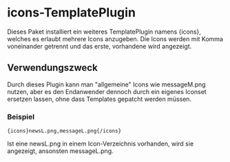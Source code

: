 icons-TemplatePlugin
===================

Dieses Paket installiert ein weiteres TemplatePlugin namens {icons},
welches es erlaubt mehrere Icons anzugeben. Die Icons werden mit
Komma voneinander getrennt und das erste, vorhandene wird angezeigt.

Verwendungszweck
----------------

Durch dieses Plugin kann man "allgemeine" Icons wie messageM.png nutzen,
aber es den Endanwender dennoch durch ein eigenes Iconset ersetzen lassen,
ohne dass Templates gepatcht werden müssen.

### Beispiel

```
{icons}newsL.png,messageL.png{/icons}
```

Ist eine newsL.png in einem Icon-Verzeichnis vorhanden, wird sie angezeigt,
ansonsten messageL.png.
